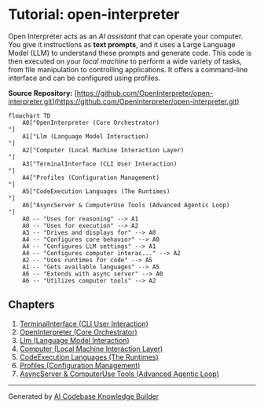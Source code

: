 # Tutorial: open-interpreter

Open Interpreter acts as an *AI assistant* that can operate your computer. You give it instructions as **text prompts**, and it uses a Large Language Model (LLM) to understand these prompts and generate code. This code is then executed on your *local machine* to perform a wide variety of tasks, from file manipulation to controlling applications. It offers a command-line interface and can be configured using profiles.


**Source Repository:** [https://github.com/OpenInterpreter/open-interpreter.git](https://github.com/OpenInterpreter/open-interpreter.git)

```mermaid
flowchart TD
    A0["OpenInterpreter (Core Orchestrator)
"]
    A1["Llm (Language Model Interaction)
"]
    A2["Computer (Local Machine Interaction Layer)
"]
    A3["TerminalInterface (CLI User Interaction)
"]
    A4["Profiles (Configuration Management)
"]
    A5["CodeExecution Languages (The Runtimes)
"]
    A6["AsyncServer & ComputerUse Tools (Advanced Agentic Loop)
"]
    A0 -- "Uses for reasoning" --> A1
    A0 -- "Uses for execution" --> A2
    A3 -- "Drives and displays for" --> A0
    A4 -- "Configures core behavior" --> A0
    A4 -- "Configures LLM settings" --> A1
    A4 -- "Configures computer interac..." --> A2
    A2 -- "Uses runtimes for code" --> A5
    A1 -- "Gets available languages" --> A5
    A6 -- "Extends with async server" --> A0
    A6 -- "Utilizes computer tools" --> A2
```

## Chapters

1. [TerminalInterface (CLI User Interaction)
](01_terminalinterface__cli_user_interaction__.md)
2. [OpenInterpreter (Core Orchestrator)
](02_openinterpreter__core_orchestrator__.md)
3. [Llm (Language Model Interaction)
](03_llm__language_model_interaction__.md)
4. [Computer (Local Machine Interaction Layer)
](04_computer__local_machine_interaction_layer__.md)
5. [CodeExecution Languages (The Runtimes)
](05_codeexecution_languages__the_runtimes__.md)
6. [Profiles (Configuration Management)
](06_profiles__configuration_management__.md)
7. [AsyncServer & ComputerUse Tools (Advanced Agentic Loop)
](07_asyncserver___computeruse_tools__advanced_agentic_loop__.md)


---

Generated by [AI Codebase Knowledge Builder](https://github.com/The-Pocket/Tutorial-Codebase-Knowledge)